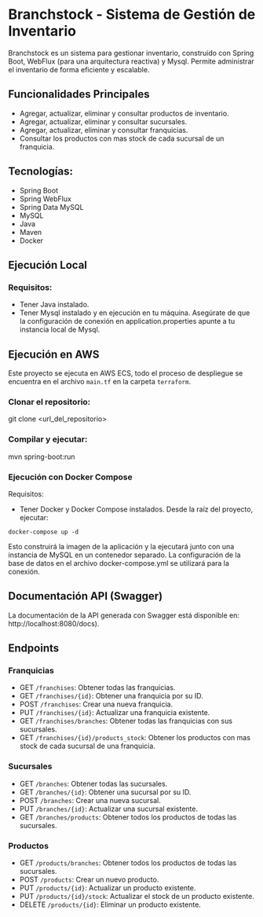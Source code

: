# Branchstock - Sistema de Gestión de Inventario

Branchstock es un sistema para gestionar inventario, construido con Spring Boot, WebFlux (para una arquitectura reactiva) y Mysql. Permite administrar el inventario de forma eficiente y escalable.

## Funcionalidades Principales
* Agregar, actualizar, eliminar y consultar productos de inventario.
* Agregar, actualizar, eliminar y consultar sucursales.
* Agregar, actualizar, eliminar y consultar franquicias.
* Consultar los productos con mas stock de cada sucursal de un franquicia.

## Tecnologías:
* Spring Boot
* Spring WebFlux
* Spring Data MySQL
* MySQL
* Java
* Maven
* Docker

## Ejecución Local
### Requisitos:
* Tener Java instalado.
* Tener Mysql instalado y en ejecución en tu máquina. Asegúrate de que la configuración de conexión en application.properties apunte a tu instancia local de Mysql.

## Ejecución en AWS

Este proyecto se ejecuta en AWS ECS, todo el proceso de despliegue se encuentra en el archivo `main.tf` en la carpeta `terraform`.


### Clonar el repositorio:
git clone <url_del_repositorio>

### Compilar y ejecutar:
mvn spring-boot:run

### Ejecución con Docker Compose
Requisitos:

* Tener Docker y Docker Compose instalados.
Desde la raíz del proyecto, ejecutar:

`docker-compose up -d`

Esto construirá la imagen de la aplicación y la ejecutará junto con una instancia de MySQL en un contenedor separado. La configuración de la base de datos en el archivo docker-compose.yml se utilizará para la conexión.

## Documentación API (Swagger)
La documentación de la API generada con Swagger está disponible en: http://localhost:8080/docs).

## Endpoints

### Franquicias
* GET `/franchises`: Obtener todas las franquicias.
* GET `/franchises/{id}`: Obtener una franquicia por su ID.
* POST `/franchises`: Crear una nueva franquicia.
* PUT `/franchises/{id}`: Actualizar una franquicia existente.
* GET `/franchises/branches`: Obtener todas las franquicias con sus sucursales.
* GET `/franchises/{id}/products_stock`: Obtener los productos con mas stock de cada sucursal de una franquicia.

### Sucursales
* GET `/branches`: Obtener todas las sucursales.
* GET `/branches/{id}`: Obtener una sucursal por su ID.
* POST `/branches`: Crear una nueva sucursal.
* PUT `/branches/{id}`: Actualizar una sucursal existente.
* GET `/branches/products`: Obtener todos los productos de todas las sucursales.

### Productos
* GET `/products/branches`: Obtener todos los productos de todas las sucursales.
* POST `/products`: Crear un nuevo producto.
* PUT `/products/{id}`: Actualizar un producto existente.
* PUT `/products/{id}/stock`: Actualizar el stock de un producto existente.
* DELETE `/products/{id}`: Eliminar un producto existente.

